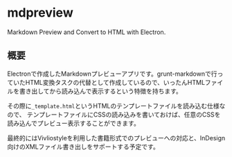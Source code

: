 # mdpreview
 Markdown Preview and Convert to HTML with Electron.

## 概要
Electronで作成したMarkdownプレビューアプリです。grunt-markdownで行っていたHTML変換タスクの代替として作成しているので、いったんHTMLファイルを書き出してから読み込んで表示するという特徴を持ちます。

その際に`_template.html`というHTMLのテンプレートファイルを読み込む仕様なので、
テンプレートファイルにCSSの読み込みを書いておけば、任意のCSSを読み込んでプレビュー表示することができます。

最終的にはVivliostyleを利用した書籍形式でのプレビューへの対応と、InDesign向けのXMLファイル書き出しをサポートする予定です。
